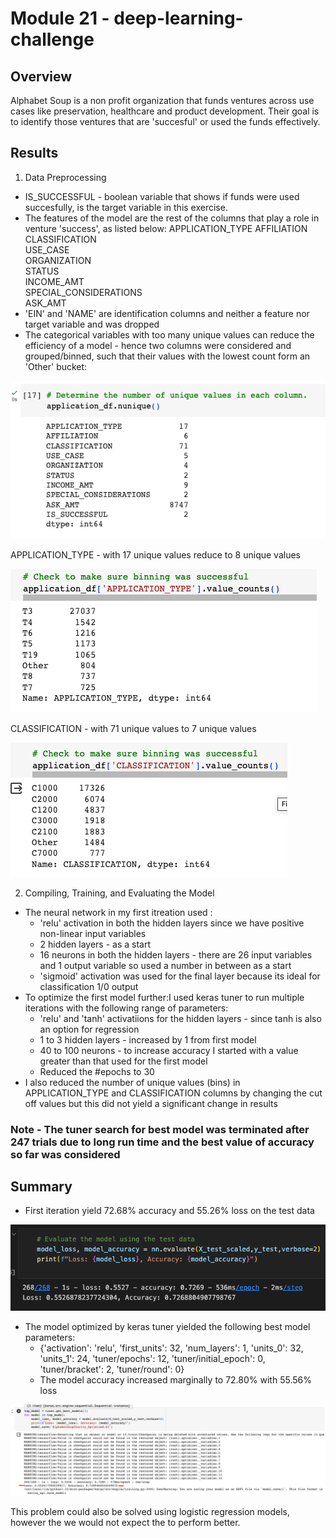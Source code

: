 # Module 21 - deep-learning-challenge

## Overview 
Alphabet Soup is a non profit organization that funds ventures across use cases like preservation, healthcare and product development. Their goal is to identify those ventures that are 'succesful' or used the funds effectively.

## Results

1. Data Preprocessing

* IS_SUCCESSFUL - boolean variable that shows if funds were used succesfully, is the target variable in this exercise. 
* The features of the model are the rest of the columns that play a role in venture 'success', as listed below:
APPLICATION_TYPE
AFFILIATION	
CLASSIFICATION	
USE_CASE	
ORGANIZATION	
STATUS	
INCOME_AMT	
SPECIAL_CONSIDERATIONS	
ASK_AMT
* 'EIN' and 'NAME' are identification columns and neither a feature nor target variable and was dropped
* The categorical variables with too many unique values can reduce the efficiency of a model - hence two columns were considered and grouped/binned, such that their values with the lowest count form an 'Other' bucket:

![alt text](https://github.com/snethomas/deep-learning-challenge/blob/main/Images/Screenshot%202023-10-04%20at%2019.14.42.png)

APPLICATION_TYPE - with 17 unique values reduce to 8 unique values

![alt text](https://github.com/snethomas/deep-learning-challenge/blob/main/Images/Screenshot%202023-10-04%20at%2019.15.06.png)

CLASSIFICATION - with 71 unique values to 7 unique values

![alt text](https://github.com/snethomas/deep-learning-challenge/blob/main/Images/Screenshot%202023-10-04%20at%2019.15.19.png)

2. Compiling, Training, and Evaluating the Model

* The neural network in my first itreation used :
    * 'relu' activation in both the hidden layers since we have positive non-linear input variables
    * 2 hidden layers - as a start
    * 16 neurons in both the hidden layers - there are 26 input variables and 1 output variable so used a number in between as a start
    * 'sigmoid' activation was used for the final layer because its ideal for classification 1/0 output
* To optimize the first model further:I used keras tuner to run multiple iterations with the following range of parameters:
    * 'relu' and 'tanh' activatiions for the hidden layers - since tanh is also an option for regression        
    * 1 to 3 hidden layers - increased by 1 from first model
    * 40 to 100 neurons - to increase accuracy I started with a value greater than that used for the first model
    * Reduced the #epochs to 30
* I also reduced the number of unique values (bins) in APPLICATION_TYPE and CLASSIFICATION columns by changing the cut off values but this did not yield a significant change in results

### Note - The tuner search for best model was terminated after 247 trials due to long run time and the best value of accuracy so far was considered

## Summary

* First iteration yield 72.68% accuracy and 55.26% loss on the test data

![alt text](https://github.com/snethomas/deep-learning-challenge/blob/main/Images/Screenshot%202023-10-04%20at%2019.17.29.png)

* The model optimized by keras tuner yielded the following best model parameters:
    * {'activation': 'relu', 'first_units': 32, 'num_layers': 1, 'units_0': 32, 'units_1': 24, 'tuner/epochs': 12, 'tuner/initial_epoch': 0, 'tuner/bracket': 2, 'tuner/round': 0}
    * The model accuracy increased marginally to 72.80% with 55.56% loss
    
![alt text](https://github.com/snethomas/deep-learning-challenge/blob/main/Images/Screenshot%202023-10-04%20at%2019.15.42.png)

This problem could also be solved using logistic regression models, however the we would not expect the to perform better. 
